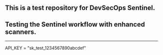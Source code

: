 This is a test repository for DevSecOps Sentinel.
----
Testing the Sentinel workflow with enhanced scanners.
-
---
API_KEY = "sk_test_1234567890abcdef"

